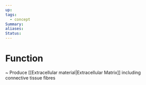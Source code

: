 ```yaml
---
up: 
tags:
  - concept
Summary: 
aliases: 
Status:
---
```

# Function
~
Produce [[Extracellular material|Extracellular Matrix]] including connective tissue fibres
<!--SR:!2025-03-13,3,250-->